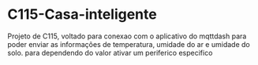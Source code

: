 # C115-Casa-inteligente

Projeto de C115, voltado para conexao com o aplicativo do mqttdash para poder enviar as informações de temperatura, umidade do ar e umidade do solo.
para dependendo do valor ativar um periferico especifico
